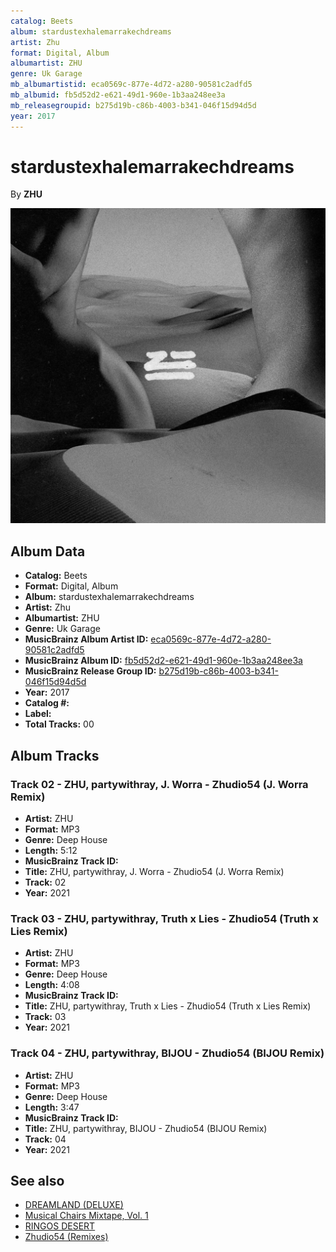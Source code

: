 ```yaml
---
catalog: Beets
album: stardustexhalemarrakechdreams
artist: Zhu
format: Digital, Album
albumartist: ZHU
genre: Uk Garage
mb_albumartistid: eca0569c-877e-4d72-a280-90581c2adfd5
mb_albumid: fb5d52d2-e621-49d1-960e-1b3aa248ee3a
mb_releasegroupid: b275d19b-c86b-4003-b341-046f15d94d5d
year: 2017
---
```


# stardustexhalemarrakechdreams

By **ZHU**

![](../../assets/beetscovers/Zhu-stardustexhalemarrakechdreams.jpg)

## Album Data

- **Catalog:** Beets
- **Format:** Digital, Album
- **Album:** stardustexhalemarrakechdreams
- **Artist:** Zhu
- **Albumartist:** ZHU
- **Genre:** Uk Garage
- **MusicBrainz Album Artist ID:** [eca0569c-877e-4d72-a280-90581c2adfd5](https://musicbrainz.org/artist/eca0569c-877e-4d72-a280-90581c2adfd5)
- **MusicBrainz Album ID:** [fb5d52d2-e621-49d1-960e-1b3aa248ee3a](https://musicbrainz.org/release/fb5d52d2-e621-49d1-960e-1b3aa248ee3a)
- **MusicBrainz Release Group ID:** [b275d19b-c86b-4003-b341-046f15d94d5d](https://musicbrainz.org/release-group/b275d19b-c86b-4003-b341-046f15d94d5d)
- **Year:** 2017
- **Catalog #:** 
- **Label:** 
- **Total Tracks:** 00

## Album Tracks

### Track 02 - ZHU, partywithray, J. Worra - Zhudio54 (J. Worra Remix)

- **Artist:** ZHU
- **Format:** MP3
- **Genre:** Deep House
- **Length:** 5:12
- **MusicBrainz Track ID:** [](https://musicbrainz.org/recording/)
- **Title:** ZHU, partywithray, J. Worra - Zhudio54 (J. Worra Remix)
- **Track:** 02
- **Year:** 2021

### Track 03 - ZHU, partywithray, Truth x Lies - Zhudio54 (Truth x Lies Remix)

- **Artist:** ZHU
- **Format:** MP3
- **Genre:** Deep House
- **Length:** 4:08
- **MusicBrainz Track ID:** [](https://musicbrainz.org/recording/)
- **Title:** ZHU, partywithray, Truth x Lies - Zhudio54 (Truth x Lies Remix)
- **Track:** 03
- **Year:** 2021

### Track 04 - ZHU, partywithray, BIJOU - Zhudio54 (BIJOU Remix)

- **Artist:** ZHU
- **Format:** MP3
- **Genre:** Deep House
- **Length:** 3:47
- **MusicBrainz Track ID:** [](https://musicbrainz.org/recording/)
- **Title:** ZHU, partywithray, BIJOU - Zhudio54 (BIJOU Remix)
- **Track:** 04
- **Year:** 2021


## See also

- [DREAMLAND (DELUXE)](DREAMLAND_DELUXE.md)
- [Musical Chairs Mixtape, Vol. 1](Musical_Chairs_Mixtape__Vol_1.md)
- [RINGOS DESERT](RINGOS_DESERT.md)
- [Zhudio54 (Remixes)](Zhudio54_Remixes.md)
